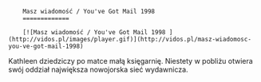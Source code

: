 
        Masz wiadomość / You've Got Mail 1998 
        =============
        
        [![Masz wiadomość / You've Got Mail 1998 ](http://vidos.pl/images/player.gif)](http://vidos.pl/masz-wiadomosc-you-ve-got-mail-1998)
        
        
 Kathleen dziedziczy po matce małą księgarnię. Niestety w pobliżu otwiera swój oddział największa nowojorska sieć wydawnicza.
    